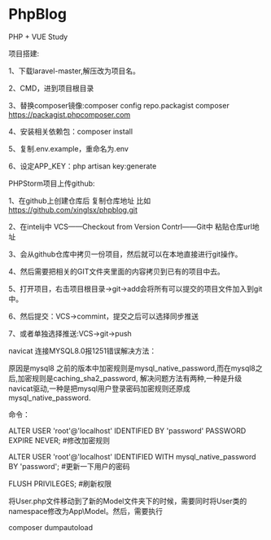 # PhpBlog
PHP + VUE Study

项目搭建:

1、下载laravel-master,解压改为项目名。

2、CMD，进到项目根目录

3、替换composer镜像:composer config repo.packagist composer https://packagist.phpcomposer.com

4、安装相关依赖包：composer install

5、复制.env.example，重命名为.env

6、设定APP_KEY：php artisan key:generate

PHPStorm项目上传github:

1、在github上创建仓库后 复制仓库地址 比如 https://github.com/xinglsx/phpblog.git

2、在intelij中 VCS——Checkout from Version Contrl——Git中 粘贴仓库url地址

3、会从github仓库中拷贝一份项目，然后就可以在本地直接进行git操作。

4、然后需要把相关的GIT文件夹里面的内容拷贝到已有的项目中去。

5、打开项目，右击项目根目录->git->add会将所有可以提交的项目文件加入到git中。

6、然后提交：VCS->commint，提交之后可以选择同步推送

7、或者单独选择推送:VCS->git->push


navicat 连接MYSQL8.0报1251错误解决方法：

原因是mysql8 之前的版本中加密规则是mysql_native_password,而在mysql8之后,加密规则是caching_sha2_password, 解决问题方法有两种,一种是升级navicat驱动,一种是把mysql用户登录密码加密规则还原成mysql_native_password. 

命令：

ALTER USER 'root'@'localhost' IDENTIFIED BY 'password' PASSWORD EXPIRE NEVER; #修改加密规则 

ALTER USER 'root'@'localhost' IDENTIFIED WITH mysql_native_password BY 'password'; #更新一下用户的密码 

FLUSH PRIVILEGES; #刷新权限 


将User.php文件移动到了新的Model文件夹下的时候，需要同时将User类的namespace修改为App\Model。然后，需要执行

composer dumpautoload
